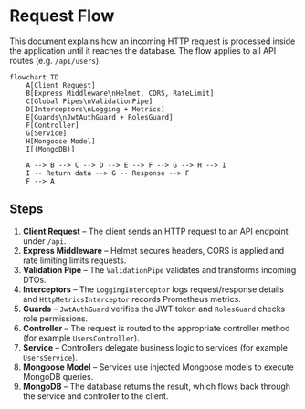 # Request Flow

This document explains how an incoming HTTP request is processed inside the application until it reaches the database. The flow applies to all API routes (e.g. `/api/users`).

```mermaid
flowchart TD
    A[Client Request]
    B[Express Middleware\nHelmet, CORS, RateLimit]
    C[Global Pipes\nValidationPipe]
    D[Interceptors\nLogging + Metrics]
    E[Guards\nJwtAuthGuard + RolesGuard]
    F[Controller]
    G[Service]
    H[Mongoose Model]
    I[(MongoDB)]

    A --> B --> C --> D --> E --> F --> G --> H --> I
    I -- Return data --> G -- Response --> F
    F --> A
```

## Steps
1. **Client Request** – The client sends an HTTP request to an API endpoint under `/api`.
2. **Express Middleware** – Helmet secures headers, CORS is applied and rate limiting limits requests.
3. **Validation Pipe** – The `ValidationPipe` validates and transforms incoming DTOs.
4. **Interceptors** – The `LoggingInterceptor` logs request/response details and `HttpMetricsInterceptor` records Prometheus metrics.
5. **Guards** – `JwtAuthGuard` verifies the JWT token and `RolesGuard` checks role permissions.
6. **Controller** – The request is routed to the appropriate controller method (for example `UsersController`).
7. **Service** – Controllers delegate business logic to services (for example `UsersService`).
8. **Mongoose Model** – Services use injected Mongoose models to execute MongoDB queries.
9. **MongoDB** – The database returns the result, which flows back through the service and controller to the client.

